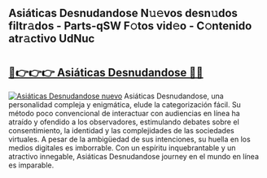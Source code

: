 ## Asiáticas Desnudandose N𝚞𝚎vos desn𝚞dos filtr𝚊dos - Parts-qSW F𝚘tos vid𝚎o - C𝚘ntenido atr𝚊ctivo UdNuc

# <h2><a href="http://mb0zgf.tromn.icu/?c=Asi%c3%a1ticas+Desnudandose">🔗👉👉👉 Asiáticas Desnudandose 🔗🔗</a></h2>

[![Asiáticas Desnudandose nuevo](https://i.imgur.com/pEAQMta.gif)](http://mb0zgf.tromn.icu/?c=Asi%c3%a1ticas+Desnudandose)
Asiáticas Desnudandose, una personalidad compleja y enigmática, elude la categorización fácil. Su método poco convencional de interactuar con audiencias en línea ha atraído y ofendido a los observadores, estimulando debates sobre el consentimiento, la identidad y las complejidades de las sociedades virtuales. A pesar de la ambigüedad de sus intenciones, su huella en los medios digitales es imborrable. Con un espíritu inquebrantable y un atractivo innegable, Asiáticas Desnudandose journey en el mundo en línea es imparable.
